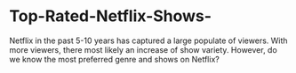 # Top-Rated-Netflix-Shows-
Netflix in the past 5-10 years has captured a large populate of viewers. With more viewers, there most likely an increase of show variety. However, do we know the most preferred genre and shows on Netflix?
